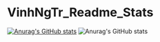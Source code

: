 # VinhNgTr_Readme_Stats
[![Anurag's GitHub stats](https://github-readme-stats.vercel.app/api?username=vinhngtr)](https://github.com/vinhngtr/VinhNgTr_Readme_Stats)
![Anurag's GitHub stats](https://github-readme-stats.vercel.app/api?username=vinhngtr&hide=contribs,prs&show_icons=true&theme=radical)


